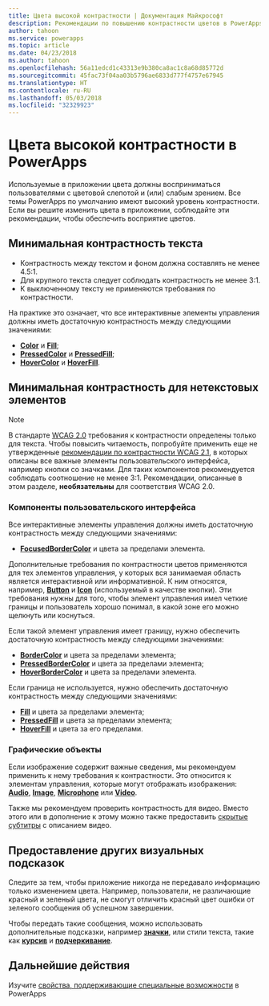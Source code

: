 ```yaml
---
title: Цвета высокой контрастности | Документация Майкрософт
description: Рекомендации по повышению контрастности цветов в PowerApps
author: tahoon
ms.service: powerapps
ms.topic: article
ms.date: 04/23/2018
ms.author: tahoon
ms.openlocfilehash: 56a11edcd1c43313e9b380ca8ac1c8a68d85772d
ms.sourcegitcommit: 45fac73f04aa03b5796ae6833d777f4757e67945
ms.translationtype: HT
ms.contentlocale: ru-RU
ms.lasthandoff: 05/03/2018
ms.locfileid: "32329923"
---
```

# <a name="accessible-colors-in-powerapps"></a>Цвета высокой контрастности в PowerApps
Используемые в приложении цвета должны восприниматься пользователями с цветовой слепотой и (или) слабым зрением. Все темы PowerApps по умолчанию имеют высокий уровень контрастности. Если вы решите изменить цвета в приложении, соблюдайте эти рекомендации, чтобы обеспечить восприятие цветов.

## <a name="minimum-contrast-for-text"></a>Минимальная контрастность текста
* Контрастность между текстом и фоном должна составлять не менее 4.5:1.
* Для крупного текста следует соблюдать контрастность не менее 3:1.
* К выключенному тексту не применяются требования по контрастности.

На практике это означает, что все интерактивные элементы управления должны иметь достаточную контрастность между следующими значениями:
* **[Color](controls/properties-color-border.md)** и **[Fill](controls/properties-color-border.md)**;
* **[PressedColor](controls/properties-color-border.md)** и **[PressedFill](controls/properties-color-border.md)**;
* **[HoverColor](controls/properties-color-border.md)** и **[HoverFill](controls/properties-color-border.md)**.

## <a name="minimum-contrast-for-non-text"></a>Минимальная контрастность для нетекстовых элементов

> [!NOTE]
> В стандарте [WCAG 2.0](https://www.w3.org/TR/UNDERSTANDING-WCAG20/visual-audio-contrast-contrast.html) требования к контрастности определены только для текста. Чтобы повысить читаемость, попробуйте применить еще не утвержденные [рекомендации по контрастности WCAG 2.1](https://www.w3.org/TR/WCAG21/#non-text-contrast), в которых описаны все важные элементы пользовательского интерфейса, например кнопки со значками. Для таких компонентов рекомендуется соблюдать соотношение не менее 3:1. Рекомендации, описанные в этом разделе, **необязательны** для соответствия WCAG 2.0.

### <a name="user-interface-components"></a>Компоненты пользовательского интерфейса
Все интерактивные элементы управления должны иметь достаточную контрастность между следующими значениями:
* **[FocusedBorderColor](controls/properties-color-border.md)** и цвета за пределами элемента.

Дополнительные требования по контрастности цветов применяются для тех элементов управления, у которых вся занимаемая область является интерактивной или информативной. К ним относятся, например, **[Button](controls/control-button.md)** и **[Icon](controls/control-shapes-icons.md)** (используемый в качестве кнопки). Эти требования нужны для того, чтобы элемент управления имел четкие границы и пользователь хорошо понимал, в какой зоне его можно щелкнуть или коснуться.

Если такой элемент управления имеет границу, нужно обеспечить достаточную контрастность между следующими значениями:
* **[BorderColor](controls/properties-color-border.md)** и цвета за пределами элемента;
* **[PressedBorderColor](controls/properties-color-border.md)** и цвета за пределами элемента;
* **[HoverBorderColor](controls/properties-color-border.md)** и цвета за пределами элемента.

Если граница не используется, нужно обеспечить достаточную контрастность между следующими значениями:
* **[Fill](controls/properties-color-border.md)** и цвета за пределами элемента;
* **[PressedFill](controls/properties-color-border.md)** и цвета за пределами элемента;
* **[HoverFill](controls/properties-color-border.md)** и цвета за его пределами.

### <a name="graphical-objects"></a>Графические объекты
Если изображение содержит важные сведения, мы рекомендуем применить к нему требования к контрастности. Это относится к элементам управления, которые могут отображать изображения: **[Audio](controls/control-audio-video.md)**, **[Image](controls/control-image.md)**, **[Microphone](controls/control-microphone.md)** или **[Video](controls/control-audio-video.md)**.

Также мы рекомендуем проверить контрастность для видео. Вместо этого или в дополнение к этому можно также предоставить [скрытые субтитры](controls/control-audio-video.md) с описанием видео.

## <a name="provide-other-visual-cues"></a>Предоставление других визуальных подсказок
Следите за тем, чтобы приложение никогда не передавало информацию только изменением цвета. Например, пользователи, не различающие красный и зеленый цвета, не смогут отличить красный цвет ошибки от зеленого сообщения об успешном завершении.

Чтобы передать такие сообщения, можно использовать дополнительные подсказки, например **[значки](controls/control-shapes-icons.md)**, или стили текста, такие как **[курсив](controls/properties-text.md)** и **[подчеркивание](controls/properties-text.md)**.

## <a name="next-steps"></a>Дальнейшие действия
Изучите [свойства, поддерживающие специальные возможности](controls/properties-accessibility.md) в PowerApps